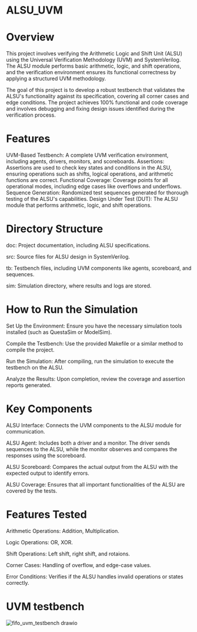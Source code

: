 # ALSU_UVM
# Overview
This project involves verifying the Arithmetic Logic and Shift Unit (ALSU) using the Universal Verification Methodology (UVM) and SystemVerilog. The ALSU module performs basic arithmetic, logic, and shift operations, and the verification environment ensures its functional correctness by applying a structured UVM methodology.

The goal of this project is to develop a robust testbench that validates the ALSU's functionality against its specification, covering all corner cases and edge conditions. The project achieves 100% functional and code coverage and involves debugging and fixing design issues identified during the verification process.

# Features
UVM-Based Testbench: A complete UVM verification environment, including agents, drivers, monitors, and scoreboards.
Assertions: Assertions are used to check key states and conditions in the ALSU, ensuring operations such as shifts, logical operations, and arithmetic functions are correct.
Functional Coverage: Coverage points for all operational modes, including edge cases like overflows and underflows.
Sequence Generation: Randomized test sequences generated for thorough testing of the ALSU's capabilities.
Design Under Test (DUT): The ALSU module that performs arithmetic, logic, and shift operations.
# Directory Structure
doc: Project documentation, including ALSU specifications.

src: Source files for ALSU design in SystemVerilog.

tb: Testbench files, including UVM components like agents, scoreboard, and sequences.

sim: Simulation directory, where results and logs are stored.

# How to Run the Simulation
Set Up the Environment: Ensure you have the necessary simulation tools installed (such as QuestaSim or ModelSim).

Compile the Testbench: Use the provided Makefile or a similar method to compile the project.

Run the Simulation: After compiling, run the simulation to execute the testbench on the ALSU.

Analyze the Results: Upon completion, review the coverage and assertion reports generated.

# Key Components
ALSU Interface: Connects the UVM components to the ALSU module for communication.

ALSU Agent: Includes both a driver and a monitor. The driver sends sequences to the ALSU, while the monitor observes and compares the responses using the scoreboard.

ALSU Scoreboard: Compares the actual output from the ALSU with the expected output to identify errors.

ALSU Coverage: Ensures that all important functionalities of the ALSU are covered by the tests.

# Features Tested
Arithmetic Operations: Addition, Multiplication.

Logic Operations: OR, XOR.

Shift Operations: Left shift, right shift, and rotaions.

Corner Cases: Handling of overflow, and edge-case values.

Error Conditions: Verifies if the ALSU handles invalid operations or states correctly.

# UVM testbench
![fifo_uvm_testbench drawio](https://github.com/user-attachments/assets/c40266b8-da4e-4ed1-8a05-fc6014f54ec3)
